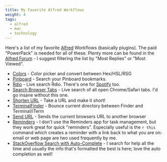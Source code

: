 ```yaml
---
title: My Favorite Alfred Workflows
weight: 4
tags:
  - alfred
  - mac
  - technology
---
```

Here's a list of my favorite [Alfred](http://alfredapp.com) Workflows (basically plugins). The paid "PowerPack" is needed for all of these. Plenty more can be found in the [Alfred Forum](http://www.alfredforum.com/forum/3-share-your-workflows/) - I suggest filtering the list by "Most Replies" or "Most Viewed".

- [Colors](http://www.alfredforum.com/topic/805-colors—convert-color-formats-access-the-os-x-color-panel/) - Color picker and convert between Hex/HSL/RSG
- [Pinboard](http://github.com/eknkc/alfred-pinboard) - Search your Pinboard bookmarks. 
- [Rdio](http://dferg.us/rdio-workflow-for-alfred-2/) - Live search Rdio. There's one for [Spotify](http://www.alfredforum.com/topic/1644-spotifious-a-natural-spotify-controller-for-alfred/) too.
- [Search Browser Tabs](http://www.alfredforum.com/topic/236-search-safari-and-chrome-tabs-updated-feb-8-2014/) - Live search of all open Chrome/Safari tabs. I'd go insane without this one.
- [Shorten URL](http://www.alfredforum.com/topic/935-workflowshorten-url-support-googl-bitly-tcn-jmp-isgd-vgd/) - Take a URL and make it short!
- [TerminalFinder](https://github.com/LeEnno/alfred-terminalfinder) - Bounce current directory between Finder and Terminal/iTerm
- [Send URL](http://www.alfredforum.com/topic/538-send-url/) - Sends the current browsers URL to another browser
- [Reminders](http://www.alfredforum.com/topic/917-reminders/) - I don't use the Reminders app for task management, but they work great for quick "reminders". Especially useful is the `r this` command which creates a reminder with a link back to what you are on: email or web page are two used frequently by me.
- [StackOverflow Search with Auto-Complete](http://www.alfredforum.com/topic/1524-stackoverflow-workflow/) - I search for help all the time and usually the info that's formatted the best is here; love the auto completion as well!
